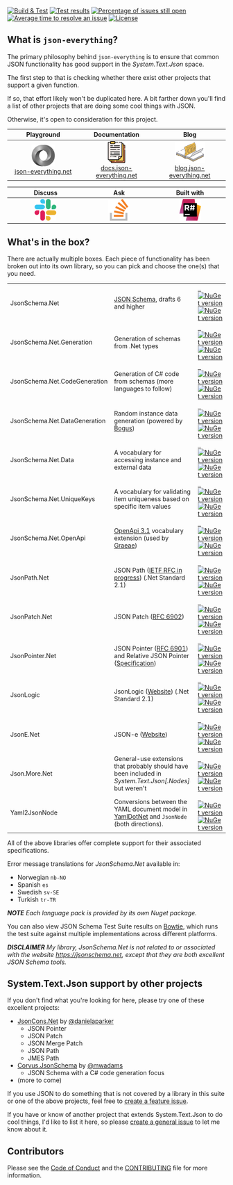 [![Build & Test](https://github.com/gregsdennis/json-everything/actions/workflows/dotnet-core.yml/badge.svg?branch=master&event=push)](https://github.com/gregsdennis/json-everything/actions/workflows/dotnet-core.yml)
[![Test results](https://img.shields.io/endpoint?url=https://gist.githubusercontent.com/gregsdennis/28607f2d276032f4d9a7f2c807e44df7/raw/test-results-badge.json)](https://github.com/gregsdennis/json-everything/actions?query=workflow%3A%22Build+%26+Test%22)
[![Percentage of issues still open](http://isitmaintained.com/badge/open/gregsdennis/json-everything.svg)](https://github.com/gregsdennis/json-everything/issues "Percentage of issues still open")
[![Average time to resolve an issue](http://isitmaintained.com/badge/resolution/gregsdennis/json-everything.svg)](https://github.com/gregsdennis/json-everything/issues "Average time to resolve an issue")
[![License](https://img.shields.io/github/license/gregsdennis/json-everything)](https://github.com/gregsdennis/json-everything/blob/master/LICENSE)

## What is `json-everything`?

The primary philosophy behind `json-everything` is to ensure that common JSON functionality has good support in the _System.Text.Json_ space.

The first step to that is checking whether there exist other projects that support a given function.

If so, that effort likely won't be duplicated here. A bit farther down you'll find a list of other projects that are doing some cool things with JSON.

Otherwise, it's open to consideration for this project.

<table>
<thead>
<tr>
<th width="276">Playground</th>
<th width="276">Documentation</th>
<th width="276">Blog</th>
</tr>
</thead>
<tbody>
<tr>
<td align="center"><a href="https://json-everything.net"><img src="Resources/json-animated.webp" alt="Try it online" title="Try it online" height="50"><br>json-everything.net</a></td>
<td align="center"><a href="https://docs.json-everything.net"><img src="Resources/docs-icon.png" alt="Try it online" title="Try it online" height="50"><br>docs.json-everything.net</a></td>
<td align="center"><a href="https://blog.json-everything.net"><img src="Resources/blog-icon.png" alt="Try it online" title="Try it online" height="50"><br>blog.json-everything.net</a></td>
</tr>
</tbody>
</table>

<table>
<thead>
<tr>
<th width="276">Discuss</th>
<th width="276">Ask</th>
<th width="276">Built with</th>
</tr>
</thead>
<tbody>
<tr>
<td align="center"><a href="https://join.slack.com/t/manateeopensource/shared_invite/enQtMzU4MjgzMjgyNzU3LWZjYzAzYzY3NjY1MjY3ODI0ZGJiZjc3Nzk1MDM5NTNlMjMyOTE0MzMxYWVjMjdiOGU1NDY5OGVhMGQ5YzY4Zjg"><img src="Resources/Slack.png" alt="Discuss on Slack" title="Discuss on Slack" height="50"></a></td>
<td align="center"><a href="https://stackoverflow.com/questions/tagged/json-everything"><img src="Resources/stackoverflow.png" alt="Discuss on Slack" title="Discuss on Slack" height="50"></a></td>
<td align="center"><a href="http://www.jetbrains.com/resharper"><img src="Resources/Resharper.svg" alt="Made with Jetbrains Resharper" title="Made with Jetbrains Resharper" height="50"></a></td>
</tr>
</tbody>
</table>

## What's in the box?

There are actually multiple boxes.  Each piece of functionality has been broken out into its own library, so you can pick and choose the one(s) that you need.

<table>
<tbody>
<tr>
<td width="270">JsonSchema.Net</td>
<td width="430"><a href="https://json-schema.org">JSON Schema</a>, drafts 6 and higher</td>
<td width="130"><a href="https://www.nuget.org/packages/JsonSchema.Net/">&nbsp;&nbsp;<img alt="NuGet version" src="https://img.shields.io/nuget/vpre/JsonSchema.Net.svg?svg=true"></img><br><img alt="NuGet version" src="https://img.shields.io/nuget/dt/JsonSchema.Net.svg?svg=true"></img></a></td>
</tr>
<tr>
<td>JsonSchema.Net.Generation</td>
<td>Generation of schemas from .Net types</td>
<td><a href="https://www.nuget.org/packages/JsonSchema.Net.Generation/">&nbsp;&nbsp;<img alt="NuGet version" src="https://img.shields.io/nuget/vpre/JsonSchema.Net.Generation.svg?svg=true"></img><br><img alt="NuGet version" src="https://img.shields.io/nuget/dt/JsonSchema.Net.Generation.svg?svg=true"></img></a></td>
</tr>
<tr>
<td>JsonSchema.Net.CodeGeneration</td>
<td>Generation of C# code from schemas (more languages to follow)</td>
<td><a href="https://www.nuget.org/packages/JsonSchema.Net.CodeGeneration/">&nbsp;&nbsp;<img alt="NuGet version" src="https://img.shields.io/nuget/vpre/JsonSchema.Net.CodeGeneration.svg?svg=true"></img><br><img alt="NuGet version" src="https://img.shields.io/nuget/dt/JsonSchema.Net.CodeGeneration.svg?svg=true"></img></a></td>
</tr>
<tr>
<td>JsonSchema.Net.DataGeneration</td>
<td>Random instance data generation (powered by <a href="https://github.com/bchavez/Bogus">Bogus</a>)</td>
<td><a href="https://www.nuget.org/packages/JsonSchema.Net.DataGeneration/">&nbsp;&nbsp;<img alt="NuGet version" src="https://img.shields.io/nuget/vpre/JsonSchema.Net.DataGeneration.svg?svg=true"></img><br><img alt="NuGet version" src="https://img.shields.io/nuget/dt/JsonSchema.Net.DataGeneration.svg?svg=true"></img></a></td>
</tr>
<tr>
<td>JsonSchema.Net.Data</td>
<td>A vocabulary for accessing instance and external data</td>
<td><a href="https://www.nuget.org/packages/JsonSchema.Net.Data/">&nbsp;&nbsp;<img alt="NuGet version" src="https://img.shields.io/nuget/vpre/JsonSchema.Net.Data.svg?svg=true"></img><br><img alt="NuGet version" src="https://img.shields.io/nuget/dt/JsonSchema.Net.Data.svg?svg=true"></img></a></td>
</tr>
<tr>
<td>JsonSchema.Net.UniqueKeys</td>
<td>A vocabulary for validating item uniqueness based on specific item values</td>
<td><a href="https://www.nuget.org/packages/JsonSchema.Net.UniqueKeys/">&nbsp;&nbsp;<img alt="NuGet version" src="https://img.shields.io/nuget/vpre/JsonSchema.Net.UniqueKeys.svg?svg=true"></img><br><img alt="NuGet version" src="https://img.shields.io/nuget/dt/JsonSchema.Net.UniqueKeys.svg?svg=true"></img></a></td>
</tr>
<tr>
<td>JsonSchema.Net.OpenApi</td>
<td><a href="https://www.openapis.org/">OpenApi 3.1</a> vocabulary extension (used by <a href="https://github.com/gregsdennis/Graeae">Graeae</a>)</td>
<td><a href="https://www.nuget.org/packages/JsonSchema.Net.OpenApi/">&nbsp;&nbsp;<img alt="NuGet version" src="https://img.shields.io/nuget/vpre/JsonSchema.Net.OpenApi.svg?svg=true"></img><br><img alt="NuGet version" src="https://img.shields.io/nuget/dt/JsonSchema.Net.OpenApi.svg?svg=true"></img></a></td>
</tr>
<tr>
<td>JsonPath.Net</td>
<td>JSON Path (<a href="https://github.com/ietf-wg-jsonpath/draft-ietf-jsonpath-jsonpath">IETF RFC in progress</a>) (.Net Standard 2.1)</td>
<td><a href="https://www.nuget.org/packages/JsonPath.Net/">&nbsp;&nbsp;<img alt="NuGet version" src="https://img.shields.io/nuget/vpre/JsonPath.Net.svg?svg=true"></img><br><img alt="NuGet version" src="https://img.shields.io/nuget/dt/JsonPath.Net.svg?svg=true"></img></a></td>
</tr>
<tr>
<td>JsonPatch.Net</td>
<td>JSON Patch (<a href="https://tools.ietf.org/html/rfc6902">RFC 6902</a>)</td>
<td><a href="https://www.nuget.org/packages/JsonPatch.Net/">&nbsp;&nbsp;<img alt="NuGet version" src="https://img.shields.io/nuget/vpre/JsonPatch.Net.svg?svg=true"></img><br><img alt="NuGet version" src="https://img.shields.io/nuget/dt/JsonPatch.Net.svg?svg=true"></img></a></td>
</tr>
<tr>
<td>JsonPointer.Net</td>
<td>JSON Pointer (<a href="https://tools.ietf.org/html/rfc6901">RFC 6901</a>) and Relative JSON Pointer (<a href="https://tools.ietf.org/id/draft-handrews-relative-json-pointer-00.html">Specification</a>)</td>
<td><a href="https://www.nuget.org/packages/JsonPointer.Net/">&nbsp;&nbsp;<img alt="NuGet version" src="https://img.shields.io/nuget/vpre/JsonPointer.Net.svg?svg=true"></img><br><img alt="NuGet version" src="https://img.shields.io/nuget/dt/JsonPointer.Net.svg?svg=true"></img></a></td>
</tr>
<tr>
<td>JsonLogic</td>
<td>JsonLogic (<a href="https://jsonlogic.com">Website</a>) (.Net Standard 2.1)</td>
<td><a href="https://www.nuget.org/packages/JsonLogic/">&nbsp;&nbsp;<img alt="NuGet version" src="https://img.shields.io/nuget/vpre/JsonLogic.svg?svg=true"></img><br><img alt="NuGet version" src="https://img.shields.io/nuget/dt/JsonLogic.svg?svg=true"></img></a></td>
</tr>
<tr>
<td>JsonE.Net</td>
<td>JSON-e (<a href="https://json-e.js.org/">Website</a>)</td>
<td><a href="https://www.nuget.org/packages/JsonE.Net/">&nbsp;&nbsp;<img alt="NuGet version" src="https://img.shields.io/nuget/vpre/JsonE.Net.svg?svg=true"></img><br><img alt="NuGet version" src="https://img.shields.io/nuget/dt/JsonE.Net.svg?svg=true"></img></a></td>
</tr>
<tr>
<td>Json.More.Net</td>
<td>General-use extensions that probably should have been included in <em>System.Text.Json[.Nodes]</em> but weren't</td>
<td><a href="https://www.nuget.org/packages/Json.More.Net/">&nbsp;&nbsp;<img alt="NuGet version" src="https://img.shields.io/nuget/vpre/Json.More.Net.svg?svg=true"></img><br><img alt="NuGet version" src="https://img.shields.io/nuget/dt/Json.More.Net.svg?svg=true"></img></a></td>
</tr>
<tr>
<td>Yaml2JsonNode</td>
<td>Conversions between the YAML document model in <a href="https://github.com/aaubry/YamlDotNet">YamlDotNet</a> and <code>JsonNode</code> (both directions).</td>
<td><a href="https://www.nuget.org/packages/Yaml2JsonNode/">&nbsp;&nbsp;<img alt="NuGet version" src="https://img.shields.io/nuget/vpre/Yaml2JsonNode.svg?svg=true"></img><br><img alt="NuGet version" src="https://img.shields.io/nuget/dt/Yaml2JsonNode.svg?svg=true"></img></a></td>
</tr>
</tbody>
</table>

All of the above libraries offer complete support for their associated specifications.

Error message translations for _JsonSchema.Net_ available in:

- Norwegian `nb-NO`
- Spanish `es`
- Swedish `sv-SE`
- Turkish `tr-TR`

***NOTE** Each language pack is provided by its own Nuget package.*

You can also view JSON Schema Test Suite results on [Bowtie](https://bowtie-json-schema.github.io/bowtie), which runs the test suite against multiple implementations across different platforms.

***DISCLAIMER** My library, _JsonSchema.Net_ is not related to or associated with the website https://jsonschema.net, except that they are both excellent JSON Schema tools.*

## System.Text.Json support by other projects

If you don't find what you're looking for here, please try one of these excellent projects:

- [JsonCons.Net](https://github.com/danielaparker/JsonCons.Net) by [@danielaparker](https://github.com/danielaparker)
  - JSON Pointer
  - JSON Patch
  - JSON Merge Patch
  - JSON Path
  - JMES Path
- [Corvus.JsonSchema](https://github.com/corvus-dotnet/Corvus.JsonSchema) by [@mwadams](https://github.com/mwadams)
  - JSON Schema with a C# code generation focus
- (more to come)

If you use JSON to do something that is not covered by a library in this suite or one of the above projects, feel free to [create a feature issue](https://github.com/gregsdennis/json-everything/issues/new?assignees=&labels=feature&template=Feature_request.md).

If you have or know of another project that extends System.Text.Json to do cool things, I'd like to list it here, so please [create a general issue](https://github.com/gregsdennis/json-everything/issues/new?assignees=&labels=question&template=Question.md) to let me know about it.

## Contributors

Please see the [Code of Conduct](./CODE_OF_CONDUCT.md) and the [CONTRIBUTING](./CONTRIBUTING.md) file for more information.

